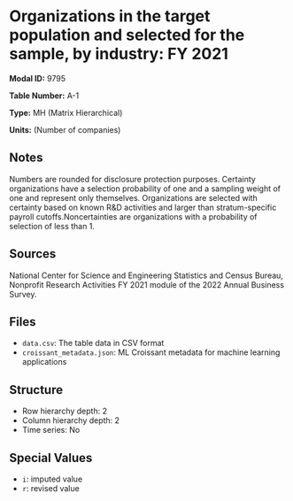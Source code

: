 # Organizations in the target population and selected for the sample, by industry: FY 2021

**Modal ID:** 9795

**Table Number:** A-1

**Type:** MH (Matrix Hierarchical)

**Units:** (Number of companies)

## Notes

Numbers are rounded for disclosure protection purposes. Certainty organizations have a selection probability of one and a sampling weight of one and represent only themselves. Organizations are selected with certainty based on known R&D activities and larger than stratum-specific payroll cutoffs.Noncertainties are organizations with a probability of selection of less than 1.

## Sources

National Center for Science and Engineering Statistics and Census Bureau, Nonprofit Research Activities FY 2021 module of the 2022 Annual Business Survey.

## Files

- `data.csv`: The table data in CSV format
- `croissant_metadata.json`: ML Croissant metadata for machine learning applications

## Structure

- Row hierarchy depth: 2
- Column hierarchy depth: 2
- Time series: No

## Special Values

- `i`: imputed value
- `r`: revised value
